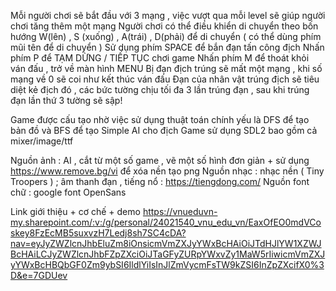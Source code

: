﻿Mỗi người chơi sẽ bắt đầu với 3 mạng , việc vượt qua mỗi level sẽ giúp người chơi  tăng thêm một mạng 
Người chơi có thể điều khiển di chuyển theo bốn hướng  W(lên) , S (xuống) , A(trái) , D(phải) để di chuyển ( có thể dùng phím mũi tên để di chuyển )
Sử dụng phím SPACE để  bắn đạn tấn công địch
Nhấn phím P để  TẠM DỪNG / TIẾP TỤC chơi game 
Nhấn phím M để thoát khỏi ván đấu , trở về màn hình  MENU
Bị đạn địch trúng sẽ mất một mạng , khi số mạng về 0 sẽ coi như kết thúc ván đấu
Đạn của nhân vật trúng địch sẽ  tiêu diệt kẻ địch đó , các bức tường chịu tối đa 3 lần trúng đạn , sau khi trúng đạn lần thứ 3 tường sẽ sập!


Game được cấu tạo nhờ  việc sử dụng thuật toán chính yếu là DFS để tạo bản đồ và BFS để tạo Simple AI cho địch 
Game sử dụng SDL2 bao gồm cả mixer/image/ttf


Nguồn ảnh : AI , cắt từ một số game , vẽ một số hình đơn giản + sử dụng https://www.remove.bg/vi để xóa nền tạo png
Nguồn nhạc : nhạc nền ( Tiny Troopers ) ;  âm thanh đạn , tiếng nổ : https://tiengdong.com/
Nguồn font chữ : google font OpenSans


Link giới thiệu + cơ chế + demo  https://vnueduvn-my.sharepoint.com/:v:/g/personal/24021540_vnu_edu_vn/EaxOfEO0mdVCoskey8FzEcMB5suxvzH7Ledj8sh7SC4cDA?nav=eyJyZWZlcnJhbEluZm8iOnsicmVmZXJyYWxBcHAiOiJTdHJlYW1XZWJBcHAiLCJyZWZlcnJhbFZpZXciOiJTaGFyZURpYWxvZy1MaW5rIiwicmVmZXJyYWxBcHBQbGF0Zm9ybSI6IldlYiIsInJlZmVycmFsTW9kZSI6InZpZXcifX0%3D&e=7GDUev
